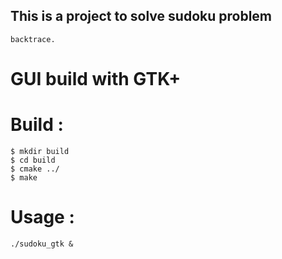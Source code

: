 ## This is a project to solve sudoku problem
    backtrace.
# GUI build with GTK+ 

# Build :
    $ mkdir build
    $ cd build 
    $ cmake ../ 
    $ make 
# Usage :
    ./sudoku_gtk & 
